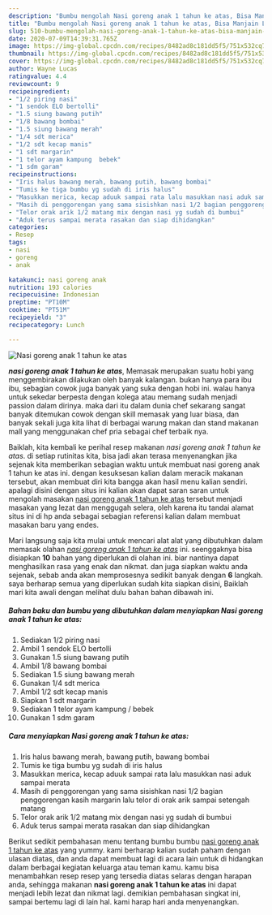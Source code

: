 ```yaml
---
description: "Bumbu mengolah Nasi goreng anak 1 tahun ke atas, Bisa Manjain Lidah"
title: "Bumbu mengolah Nasi goreng anak 1 tahun ke atas, Bisa Manjain Lidah"
slug: 510-bumbu-mengolah-nasi-goreng-anak-1-tahun-ke-atas-bisa-manjain-lidah
date: 2020-07-09T14:39:31.765Z
image: https://img-global.cpcdn.com/recipes/8482ad8c181dd5f5/751x532cq70/nasi-goreng-anak-1-tahun-ke-atas-foto-resep-utama.jpg
thumbnail: https://img-global.cpcdn.com/recipes/8482ad8c181dd5f5/751x532cq70/nasi-goreng-anak-1-tahun-ke-atas-foto-resep-utama.jpg
cover: https://img-global.cpcdn.com/recipes/8482ad8c181dd5f5/751x532cq70/nasi-goreng-anak-1-tahun-ke-atas-foto-resep-utama.jpg
author: Wayne Lucas
ratingvalue: 4.4
reviewcount: 9
recipeingredient:
- "1/2 piring nasi"
- "1 sendok ELO bertolli"
- "1.5 siung bawang putih"
- "1/8 bawang bombai"
- "1.5 siung bawang merah"
- "1/4 sdt merica"
- "1/2 sdt kecap manis"
- "1 sdt margarin"
- "1 telor ayam kampung  bebek"
- "1 sdm garam"
recipeinstructions:
- "Iris halus bawang merah, bawang putih, bawang bombai"
- "Tumis ke tiga bumbu yg sudah di iris halus"
- "Masukkan merica, kecap aduuk sampai rata lalu masukkan nasi aduk sampai merata"
- "Masih di penggorengan yang sama sisishkan nasi 1/2 bagian penggorengan kasih margarin lalu telor di orak arik sampai setengah matang"
- "Telor orak arik 1/2 matang mix dengan nasi yg sudah di bumbui"
- "Aduk terus sampai merata rasakan dan siap dihidangkan"
categories:
- Resep
tags:
- nasi
- goreng
- anak

katakunci: nasi goreng anak 
nutrition: 193 calories
recipecuisine: Indonesian
preptime: "PT10M"
cooktime: "PT51M"
recipeyield: "3"
recipecategory: Lunch

---
```



![Nasi goreng anak 1 tahun ke atas](https://img-global.cpcdn.com/recipes/8482ad8c181dd5f5/751x532cq70/nasi-goreng-anak-1-tahun-ke-atas-foto-resep-utama.jpg)

<b><i>nasi goreng anak 1 tahun ke atas</i></b>, Memasak merupakan suatu hobi yang menggembirakan dilakukan oleh banyak kalangan. bukan hanya para ibu ibu, sebagian cowok juga banyak yang suka dengan hobi ini. walau hanya untuk sekedar berpesta dengan kolega atau memang sudah menjadi passion dalam dirinya. maka dari itu dalam dunia chef sekarang sangat banyak ditemukan cowok dengan skill memasak yang luar biasa, dan banyak sekali juga kita lihat di berbagai warung makan dan stand makanan mall yang menggunakan chef pria sebagai chef terbaik nya.



Baiklah, kita kembali ke perihal resep makanan <i>nasi goreng anak 1 tahun ke atas</i>. di setiap rutinitas kita, bisa jadi akan terasa menyenangkan jika sejenak kita memberikan sebagian waktu untuk membuat nasi goreng anak 1 tahun ke atas ini. dengan kesuksesan kalian dalam meracik makanan tersebut, akan membuat diri kita bangga akan hasil menu kalian sendiri. apalagi disini dengan situs ini kalian akan dapat saran saran untuk mengolah masakan <u>nasi goreng anak 1 tahun ke atas</u> tersebut menjadi masakan yang lezat dan menggugah selera, oleh karena itu tandai alamat situs ini di hp anda sebagai sebagian referensi kalian dalam membuat masakan baru yang endes.


Mari langsung saja kita mulai untuk mencari alat alat yang dibutuhkan dalam memasak olahan <u><i>nasi goreng anak 1 tahun ke atas</i></u> ini. seenggaknya bisa disiapkan <b>10</b> bahan yang diperlukan di olahan ini. biar nantinya dapat menghasilkan rasa yang enak dan nikmat. dan juga siapkan waktu anda sejenak, sebab anda akan memprosesnya sedikit banyak dengan <b>6</b> langkah. saya berharap semua yang diperlukan sudah kita siapkan disini, Baiklah mari kita awali dengan melihat dulu bahan bahan dibawah ini.

<!--inarticleads1-->

##### Bahan baku dan bumbu yang dibutuhkan dalam menyiapkan Nasi goreng anak 1 tahun ke atas:

1. Sediakan 1/2 piring nasi
1. Ambil 1 sendok ELO bertolli
1. Gunakan 1.5 siung bawang putih
1. Ambil 1/8 bawang bombai
1. Sediakan 1.5 siung bawang merah
1. Gunakan 1/4 sdt merica
1. Ambil 1/2 sdt kecap manis
1. Siapkan 1 sdt margarin
1. Sediakan 1 telor ayam kampung / bebek
1. Gunakan 1 sdm garam




<!--inarticleads2-->

##### Cara menyiapkan Nasi goreng anak 1 tahun ke atas:

1. Iris halus bawang merah, bawang putih, bawang bombai
1. Tumis ke tiga bumbu yg sudah di iris halus
1. Masukkan merica, kecap aduuk sampai rata lalu masukkan nasi aduk sampai merata
1. Masih di penggorengan yang sama sisishkan nasi 1/2 bagian penggorengan kasih margarin lalu telor di orak arik sampai setengah matang
1. Telor orak arik 1/2 matang mix dengan nasi yg sudah di bumbui
1. Aduk terus sampai merata rasakan dan siap dihidangkan




Berikut sedikit pembahasan menu tentang bumbu bumbu <u>nasi goreng anak 1 tahun ke atas</u> yang yummy. kami berharap kalian sudah paham dengan ulasan diatas, dan anda dapat membuat lagi di acara lain untuk di hidangkan dalam berbagai kegiatan keluarga atau teman kamu. kamu bisa menambahkan resep resep yang tersedia diatas selaras dengan harapan anda, sehingga makanan <b>nasi goreng anak 1 tahun ke atas</b> ini dapat menjadi lebih lezat dan nikmat lagi. demikian pembahasan singkat ini, sampai bertemu lagi di lain hal. kami harap hari anda menyenangkan.
